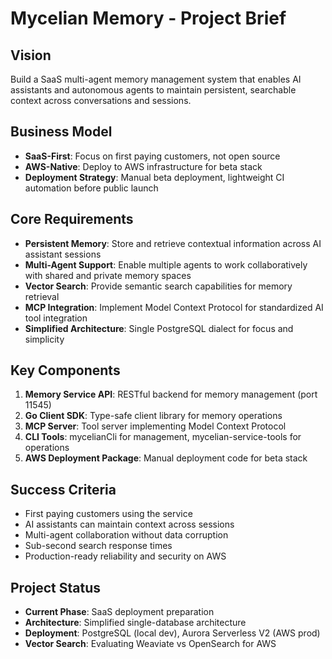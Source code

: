 # Mycelian Memory - Project Brief

## Vision
Build a SaaS multi-agent memory management system that enables AI assistants and autonomous agents to maintain persistent, searchable context across conversations and sessions.

## Business Model
- **SaaS-First**: Focus on first paying customers, not open source
- **AWS-Native**: Deploy to AWS infrastructure for beta stack
- **Deployment Strategy**: Manual beta deployment, lightweight CI automation before public launch

## Core Requirements
- **Persistent Memory**: Store and retrieve contextual information across AI assistant sessions
- **Multi-Agent Support**: Enable multiple agents to work collaboratively with shared and private memory spaces
- **Vector Search**: Provide semantic search capabilities for memory retrieval
- **MCP Integration**: Implement Model Context Protocol for standardized AI tool integration
- **Simplified Architecture**: Single PostgreSQL dialect for focus and simplicity

## Key Components
1. **Memory Service API**: RESTful backend for memory management (port 11545)
2. **Go Client SDK**: Type-safe client library for memory operations
3. **MCP Server**: Tool server implementing Model Context Protocol
4. **CLI Tools**: mycelianCli for management, mycelian-service-tools for operations
5. **AWS Deployment Package**: Manual deployment code for beta stack

## Success Criteria
- First paying customers using the service
- AI assistants can maintain context across sessions
- Multi-agent collaboration without data corruption
- Sub-second search response times
- Production-ready reliability and security on AWS

## Project Status
- **Current Phase**: SaaS deployment preparation
- **Architecture**: Simplified single-database architecture
- **Deployment**: PostgreSQL (local dev), Aurora Serverless V2 (AWS prod)
- **Vector Search**: Evaluating Weaviate vs OpenSearch for AWS